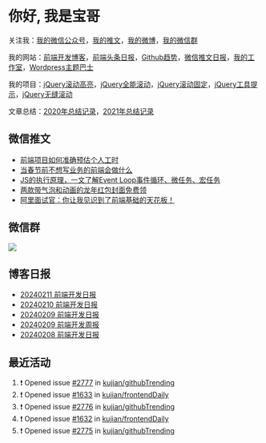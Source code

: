 
# 你好, 我是宝哥

关注我：[我的微信公众号](https://open.weixin.qq.com/qr/code?username=caibaojian_com)，[我的推文](https://weixin.qdkfweb.cn/)，[我的微博](https://weibo.com/kujian)，[我的微信群](https://qdkfweb.cn/go/weixinqun)

我的网站：[前端开发博客](https://qdkfweb.cn/)，[前端头条日报](https://toutiao.qdkfweb.cn/)，[Github趋势](https://github.qdkfweb.cn/)，[微信推文日报](https://weixin.qdkfweb.cn/)，[我的工作室](https://diy.qdkfweb.cn/)，[Wordpress主题巴士](https://wp.qdkfweb.cn/)

我的项目：[jQuery滚动高亮](https://github.com/kujian/scrollHighlight)，[jQuery全能滚动](https://github.com/kujian/power-slider)，[jQuery滚动固定](https://github.com/kujian/scrollfix)，[jQuery工具提示](https://github.com/kujian/tooltip)，[jQuery无缝滚动](http://github.com/kujian/scrollForever)

文章总结：[2020年总结记录](https://mp.weixin.qq.com/s/u0YW8BFWYLquVauhHrkSMQ)，[2021年总结记录](https://mp.weixin.qq.com/s/zMnxIpxMdDrIyuLxHRnSPw)


## 微信推文

<!-- BLOG-POST-LIST:START -->
- [前端项目如何准确预估个人工时](https://weixin.qdkfweb.cn/40306.html)
- [当春节前不想写业务的前端会做什么](https://weixin.qdkfweb.cn/40275.html)
- [JS的执行原理，一文了解Event Loop事件循环、微任务、宏任务](https://weixin.qdkfweb.cn/40249.html)
- [两款带气泡和动画的龙年红包封面免费领](https://weixin.qdkfweb.cn/40185.html)
- [阿里面试官：你让我见识到了前端基础的天花板！](https://weixin.qdkfweb.cn/40155.html)
<!-- BLOG-POST-LIST:END -->

## 微信群

![](https://qdkfweb.cn/d/uploads/2023/12/wechat.png?d=20240112)

## 博客日报

<!-- DAILY:START -->
- [20240211 前端开发日报](https://qdkfweb.cn/fe-daily-20240211.html)
- [20240210 前端开发日报](https://qdkfweb.cn/fe-daily-20240210.html)
- [20240209 前端开发日报](https://qdkfweb.cn/fe-daily-20240209.html)
- [20240209 前端开发周报](https://qdkfweb.cn/fe-weekly-20240209.html)
- [20240208 前端开发日报](https://qdkfweb.cn/fe-daily-20240208.html)
<!-- DAILY:END -->


## 最近活动

<!--START_SECTION:activity-->
1. ❗ Opened issue [#2777](https://github.com/kujian/githubTrending/issues/2777) in [kujian/githubTrending](https://github.com/kujian/githubTrending)
2. ❗ Opened issue [#1633](https://github.com/kujian/frontendDaily/issues/1633) in [kujian/frontendDaily](https://github.com/kujian/frontendDaily)
3. ❗ Opened issue [#2776](https://github.com/kujian/githubTrending/issues/2776) in [kujian/githubTrending](https://github.com/kujian/githubTrending)
4. ❗ Opened issue [#1632](https://github.com/kujian/frontendDaily/issues/1632) in [kujian/frontendDaily](https://github.com/kujian/frontendDaily)
5. ❗ Opened issue [#2775](https://github.com/kujian/githubTrending/issues/2775) in [kujian/githubTrending](https://github.com/kujian/githubTrending)
<!--END_SECTION:activity-->
